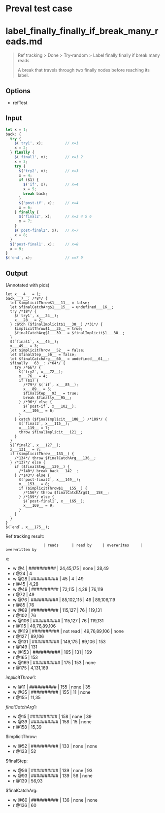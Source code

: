 # Preval test case

# label_finally_finally_if_break_many_reads.md

> Ref tracking > Done > Try-random > Label finally finally if break many reads
> 
> A break that travels through two finally nodes before reaching its label.

## Options

- refTest

## Input

`````js filename=intro
let x = 1;
back: {
  try {
    $('try1', x);          // x=1
    x = 2;
  } finally {
    $('final1', x);        // x=1 2
    x = 3;
    try {
      $('try2', x);        // x=3
      x = 4;
      if ($1) {
        $('if', x);        // x=4
        x = 5;
        break back;
      }
      $('post-if', x);     // x=4
      x = 6;
    } finally {
      $('final2', x);      // x=3 4 5 6
      x = 7;
    }
    $('post-final2', x);   // x=7
    x = 8;
  }
  $('post-final1', x);     // x=8
  x = 9;
}
$('end', x);               // x=7 9
`````

## Output

(Annotated with pids)

`````filename=intro
let x___4__ = 1;
back___7__: /*8*/ {
  let $implicitThrow$1___11__ = false;
  let $finalCatchArg$1___15__ = undefined___16__;
  try /*18*/ {
    $(`try1`, x___24__);
    x___28__ = 2;
  } catch ($finalImplicit$1___30__) /*31*/ {
    $implicitThrow$1___35__ = true;
    $finalCatchArg$1___39__ = $finalImplicit$1___38__;
  }
  $(`final1`, x___45__);
  x___49__ = 3;
  let $implicitThrow___52__ = false;
  let $finalStep___56__ = false;
  let $finalCatchArg___60__ = undefined___61__;
  $finally___63__: /*64*/ {
    try /*66*/ {
      $(`try2`, x___72__);
      x___76__ = 4;
      if ($1) {
        /*79*/ $(`if`, x___85__);
        x___89__ = 5;
        $finalStep___93__ = true;
        break $finally___95__;
      } /*96*/ else {
        $(`post-if`, x___102__);
        x___106__ = 6;
      }
    } catch ($finalImplicit___108__) /*109*/ {
      $(`final2`, x___115__);
      x___119__ = 7;
      throw $finalImplicit___121__;
    }
  }
  $(`final2`, x___127__);
  x___131__ = 7;
  if ($implicitThrow___133__) {
    /*134*/ throw $finalCatchArg___136__;
  } /*137*/ else {
    if ($finalStep___139__) {
      /*140*/ break back___142__;
    } /*143*/ else {
      $(`post-final2`, x___149__);
      x___153__ = 8;
      if ($implicitThrow$1___155__) {
        /*156*/ throw $finalCatchArg$1___158__;
      } /*159*/ else {
        $(`post-final1`, x___165__);
        x___169__ = 9;
      }
    }
  }
}
$(`end`, x___175__);
`````

Ref tracking result:

                     | reads      | read by     | overWrites     | overwritten by
x:
  - w @4       | ########## | 24,45,175   | none           | 28,49
  - r @24      | 4
  - w @28      | ########## | 45          | 4              | 49
  - r @45      | 4,28
  - w @49      | ########## | 72,115      | 4,28           | 76,119
  - r @72      | 49
  - w @76      | ########## | 85,102,115  | 49             | 89,106,119
  - r @85      | 76
  - w @89      | ########## | 115,127     | 76             | 119,131
  - r @102     | 76
  - w @106     | ########## | 115,127     | 76             | 119,131
  - r @115     | 49,76,89,106
  - w @119     | ########## | not read    | 49,76,89,106   | none
  - r @127     | 89,106
  - w @131     | ########## | 149,175     | 89,106         | 153
  - r @149     | 131
  - w @153     | ########## | 165         | 131            | 169
  - r @165     | 153
  - w @169     | ########## | 175         | 153            | none
  - r @175     | 4,131,169

$implicitThrow$1:
  - w @11            | ########## | 155         | none           | 35
  - w @35            | ########## | 155         | 11             | none
  - r @155           | 11,35

$finalCatchArg$1:
  - w @15            | ########## | 158         | none           | 39
  - w @39            | ########## | 158         | 15             | none
  - r @158           | 15,39

$implicitThrow:
  - w @52            | ########## | 133         | none           | none
  - r @133           | 52

$finalStep:
  - w @56            | ########## | 139         | none           | 93
  - w @93            | ########## | 139         | 56             | none
  - r @139           | 56,93

$finalCatchArg:
  - w @60            | ########## | 136         | none           | none
  - r @136           | 60
